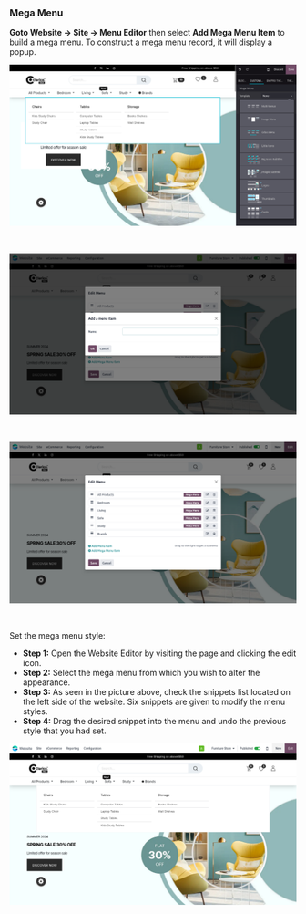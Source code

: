 
### Mega Menu



**Goto Website -> Site ->  Menu Editor**  then select **Add Mega Menu Item** to build a mega menu. To construct a mega menu record, it will display a popup.




![](./images/mm1.png)


 


![](./images/mm2.png)


 


![](./images/mm3.png)


 


Set the mega menu style:


* **Step 1:** Open the Website Editor by visiting the page and clicking the edit icon.
* **Step 2:** Select the mega menu from which you wish to alter the appearance.
* **Step 3:** As seen in the picture above, check the snippets list located on the left side of the website. Six snippets are given to modify the menu styles.
* **Step 4:** Drag the desired snippet into the menu and undo the previous style that you had set.


![](./images/mm4.png)



